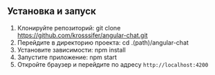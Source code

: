 ## Установка и запуск
1. Клонируйте репозиторий:
git clone https://github.com/krosssifer/angular-chat.git
2. Перейдите в директорию проекта:
cd .(path)/angular-chat
3. Установите зависимости:
npm install
4. Запустите приложение:
npm start
5. Откройте браузер и перейдите по адресу `http://localhost:4200`
